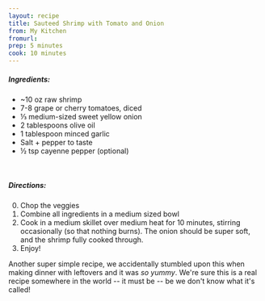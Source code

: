 ```yaml
---
layout: recipe
title: Sauteed Shrimp with Tomato and Onion
from: My Kitchen
fromurl: 
prep: 5 minutes
cook: 10 minutes
---
```


##### Ingredients:

* ~10 oz raw shrimp
* 7-8 grape or cherry tomatoes, diced
* ⅓ medium-sized sweet yellow onion
* 2 tablespoons olive oil
* 1 tablespoon minced garlic
* Salt + pepper to taste
* ½ tsp cayenne pepper (optional)

<br>

##### Directions:

0. Chop the veggies
1. Combine all ingredients in a medium sized bowl
2. Cook in a medium skillet over medium heat for 10 minutes, stirring occasionally (so that nothing burns). The onion should be super soft, and the shrimp fully cooked through.
3. Enjoy!

Another super simple recipe, we accidentally stumbled upon this when making dinner with leftovers and it was *so yummy*. We're sure this is a real recipe somewhere in the world -- it must be -- be we don't know what it's called!
